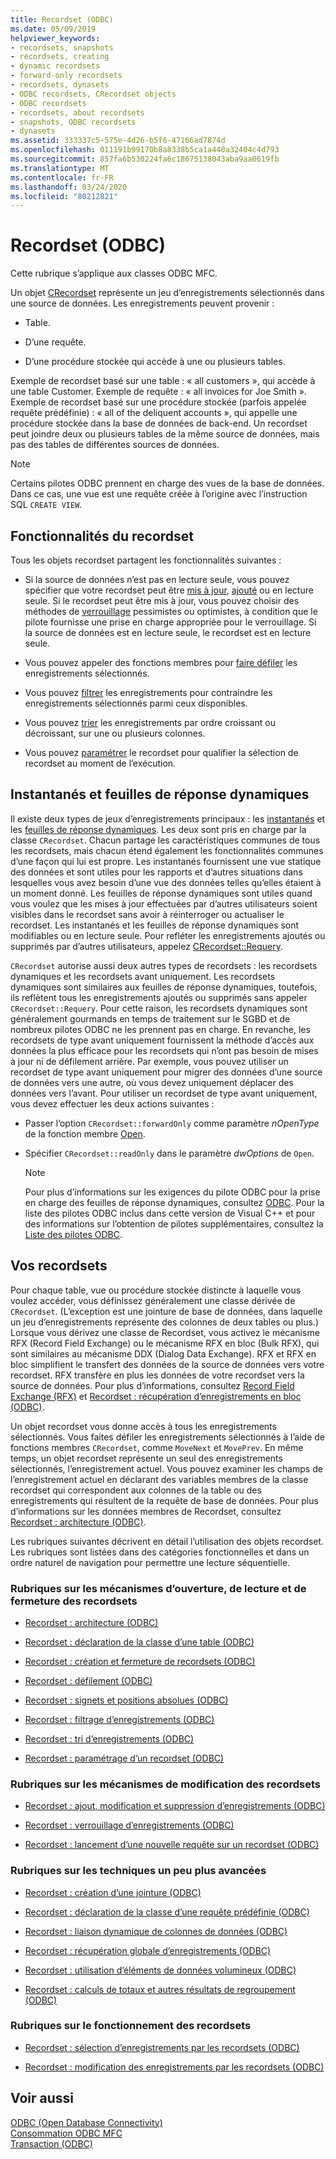```yaml
---
title: Recordset (ODBC)
ms.date: 05/09/2019
helpviewer_keywords:
- recordsets, snapshots
- recordsets, creating
- dynamic recordsets
- forward-only recordsets
- recordsets, dynasets
- ODBC recordsets, CRecordset objects
- ODBC recordsets
- recordsets, about recordsets
- snapshots, ODBC recordsets
- dynasets
ms.assetid: 333337c5-575e-4d26-b5f6-47166ad7874d
ms.openlocfilehash: 011191b99170b8a8338b5ca1a440a32404c4d793
ms.sourcegitcommit: 857fa6b530224fa6c18675138043aba9aa0619fb
ms.translationtype: MT
ms.contentlocale: fr-FR
ms.lasthandoff: 03/24/2020
ms.locfileid: "80212821"
---
```

# <a name="recordset-odbc"></a>Recordset (ODBC)

Cette rubrique s’applique aux classes ODBC MFC.

Un objet [CRecordset](../../mfc/reference/crecordset-class.md) représente un jeu d’enregistrements sélectionnés dans une source de données. Les enregistrements peuvent provenir :

- Table.

- D’une requête.

- D’une procédure stockée qui accède à une ou plusieurs tables.

Exemple de recordset basé sur une table : « all customers », qui accède à une table Customer. Exemple de requête : « all invoices for Joe Smith ». Exemple de recordset basé sur une procédure stockée (parfois appelée requête prédéfinie) : « all of the deliquent accounts », qui appelle une procédure stockée dans la base de données de back-end. Un recordset peut joindre deux ou plusieurs tables de la même source de données, mais pas des tables de différentes sources de données.

> [!NOTE]
>  Certains pilotes ODBC prennent en charge des vues de la base de données. Dans ce cas, une vue est une requête créée à l’origine avec l’instruction SQL `CREATE VIEW`.

##  <a name="recordset-capabilities"></a><a name="_core_recordset_capabilities"></a> Fonctionnalités du recordset

Tous les objets recordset partagent les fonctionnalités suivantes :

- Si la source de données n’est pas en lecture seule, vous pouvez spécifier que votre recordset peut être [mis à jour](../../data/odbc/recordset-adding-updating-and-deleting-records-odbc.md), [ajouté](../../data/odbc/recordset-adding-updating-and-deleting-records-odbc.md) ou en lecture seule. Si le recordset peut être mis à jour, vous pouvez choisir des méthodes de [verrouillage](../../data/odbc/recordset-locking-records-odbc.md) pessimistes ou optimistes, à condition que le pilote fournisse une prise en charge appropriée pour le verrouillage. Si la source de données est en lecture seule, le recordset est en lecture seule.

- Vous pouvez appeler des fonctions membres pour [faire défiler](../../data/odbc/recordset-scrolling-odbc.md) les enregistrements sélectionnés.

- Vous pouvez [filtrer](../../data/odbc/recordset-filtering-records-odbc.md) les enregistrements pour contraindre les enregistrements sélectionnés parmi ceux disponibles.

- Vous pouvez [trier](../../data/odbc/recordset-sorting-records-odbc.md) les enregistrements par ordre croissant ou décroissant, sur une ou plusieurs colonnes.

- Vous pouvez [paramétrer](../../data/odbc/recordset-parameterizing-a-recordset-odbc.md) le recordset pour qualifier la sélection de recordset au moment de l’exécution.

##  <a name="snapshots-and-dynasets"></a><a name="_core_snapshots_and_dynasets"></a> Instantanés et feuilles de réponse dynamiques

Il existe deux types de jeux d’enregistrements principaux : les [instantanés](../../data/odbc/snapshot.md) et les [feuilles de réponse dynamiques](../../data/odbc/dynaset.md). Les deux sont pris en charge par la classe `CRecordset`. Chacun partage les caractéristiques communes de tous les recordsets, mais chacun étend également les fonctionnalités communes d’une façon qui lui est propre. Les instantanés fournissent une vue statique des données et sont utiles pour les rapports et d’autres situations dans lesquelles vous avez besoin d’une vue des données telles qu’elles étaient à un moment donné. Les feuilles de réponse dynamiques sont utiles quand vous voulez que les mises à jour effectuées par d’autres utilisateurs soient visibles dans le recordset sans avoir à réinterroger ou actualiser le recordset. Les instantanés et les feuilles de réponse dynamiques sont modifiables ou en lecture seule. Pour refléter les enregistrements ajoutés ou supprimés par d’autres utilisateurs, appelez [CRecordset::Requery](../../mfc/reference/crecordset-class.md#requery).

`CRecordset` autorise aussi deux autres types de recordsets : les recordsets dynamiques et les recordsets avant uniquement. Les recordsets dynamiques sont similaires aux feuilles de réponse dynamiques, toutefois, ils reflètent tous les enregistrements ajoutés ou supprimés sans appeler `CRecordset::Requery`. Pour cette raison, les recordsets dynamiques sont généralement gourmands en temps de traitement sur le SGBD et de nombreux pilotes ODBC ne les prennent pas en charge. En revanche, les recordsets de type avant uniquement fournissent la méthode d’accès aux données la plus efficace pour les recordsets qui n’ont pas besoin de mises à jour ni de défilement arrière. Par exemple, vous pouvez utiliser un recordset de type avant uniquement pour migrer des données d’une source de données vers une autre, où vous devez uniquement déplacer des données vers l’avant. Pour utiliser un recordset de type avant uniquement, vous devez effectuer les deux actions suivantes :

- Passer l’option `CRecordset::forwardOnly` comme paramètre *nOpenType* de la fonction membre [Open](../../mfc/reference/crecordset-class.md#open).

- Spécifier `CRecordset::readOnly` dans le paramètre *dwOptions* de `Open`.

    > [!NOTE]
    >  Pour plus d’informations sur les exigences du pilote ODBC pour la prise en charge des feuilles de réponse dynamiques, consultez [ODBC](../../data/odbc/odbc-basics.md). Pour la liste des pilotes ODBC inclus dans cette version de Visual C++ et pour des informations sur l’obtention de pilotes supplémentaires, consultez la [Liste des pilotes ODBC](../../data/odbc/odbc-driver-list.md).

##  <a name="your-recordsets"></a><a name="_core_your_recordsets"></a> Vos recordsets

Pour chaque table, vue ou procédure stockée distincte à laquelle vous voulez accéder, vous définissez généralement une classe dérivée de `CRecordset`. (L’exception est une jointure de base de données, dans laquelle un jeu d’enregistrements représente des colonnes de deux tables ou plus.) Lorsque vous dérivez une classe de Recordset, vous activez le mécanisme RFX (Record Field Exchange) ou le mécanisme RFX en bloc (Bulk RFX), qui sont similaires au mécanisme DDX (Dialog Data Exchange). RFX et RFX en bloc simplifient le transfert des données de la source de données vers votre recordset. RFX transfère en plus les données de votre recordset vers la source de données. Pour plus d’informations, consultez [Record Field Exchange (RFX)](../../data/odbc/record-field-exchange-rfx.md) et [Recordset : récupération d’enregistrements en bloc (ODBC)](../../data/odbc/recordset-fetching-records-in-bulk-odbc.md).

Un objet recordset vous donne accès à tous les enregistrements sélectionnés. Vous faites défiler les enregistrements sélectionnés à l’aide de fonctions membres `CRecordset`, comme `MoveNext` et `MovePrev`. En même temps, un objet recordset représente un seul des enregistrements sélectionnés, l’enregistrement actuel. Vous pouvez examiner les champs de l’enregistrement actuel en déclarant des variables membres de la classe recordset qui correspondent aux colonnes de la table ou des enregistrements qui résultent de la requête de base de données. Pour plus d’informations sur les données membres de Recordset, consultez [Recordset : architecture (ODBC)](../../data/odbc/recordset-architecture-odbc.md).

Les rubriques suivantes décrivent en détail l’utilisation des objets recordset. Les rubriques sont listées dans des catégories fonctionnelles et dans un ordre naturel de navigation pour permettre une lecture séquentielle.

### <a name="topics-about-the-mechanics-of-opening-reading-and-closing-recordsets"></a>Rubriques sur les mécanismes d’ouverture, de lecture et de fermeture des recordsets

- [Recordset : architecture (ODBC)](../../data/odbc/recordset-architecture-odbc.md)

- [Recordset : déclaration de la classe d’une table (ODBC)](../../data/odbc/recordset-declaring-a-class-for-a-table-odbc.md)

- [Recordset : création et fermeture de recordsets (ODBC)](../../data/odbc/recordset-creating-and-closing-recordsets-odbc.md)

- [Recordset : défilement (ODBC)](../../data/odbc/recordset-scrolling-odbc.md)

- [Recordset : signets et positions absolues (ODBC)](../../data/odbc/recordset-bookmarks-and-absolute-positions-odbc.md)

- [Recordset : filtrage d’enregistrements (ODBC)](../../data/odbc/recordset-filtering-records-odbc.md)

- [Recordset : tri d’enregistrements (ODBC)](../../data/odbc/recordset-sorting-records-odbc.md)

- [Recordset : paramétrage d’un recordset (ODBC)](../../data/odbc/recordset-parameterizing-a-recordset-odbc.md)

### <a name="topics-about-the-mechanics-of-modifying-recordsets"></a>Rubriques sur les mécanismes de modification des recordsets

- [Recordset : ajout, modification et suppression d’enregistrements (ODBC)](../../data/odbc/recordset-adding-updating-and-deleting-records-odbc.md)

- [Recordset : verrouillage d’enregistrements (ODBC)](../../data/odbc/recordset-locking-records-odbc.md)

- [Recordset : lancement d’une nouvelle requête sur un recordset (ODBC)](../../data/odbc/recordset-requerying-a-recordset-odbc.md)

### <a name="topics-about-somewhat-more-advanced-techniques"></a>Rubriques sur les techniques un peu plus avancées

- [Recordset : création d’une jointure (ODBC)](../../data/odbc/recordset-performing-a-join-odbc.md)

- [Recordset : déclaration de la classe d’une requête prédéfinie (ODBC)](../../data/odbc/recordset-declaring-a-class-for-a-predefined-query-odbc.md)

- [Recordset : liaison dynamique de colonnes de données (ODBC)](../../data/odbc/recordset-dynamically-binding-data-columns-odbc.md)

- [Recordset : récupération globale d’enregistrements (ODBC)](../../data/odbc/recordset-fetching-records-in-bulk-odbc.md)

- [Recordset : utilisation d’éléments de données volumineux (ODBC)](../../data/odbc/recordset-working-with-large-data-items-odbc.md)

- [Recordset : calculs de totaux et autres résultats de regroupement (ODBC)](../../data/odbc/recordset-obtaining-sums-and-other-aggregate-results-odbc.md)

### <a name="topics-about-how-recordsets-work"></a>Rubriques sur le fonctionnement des recordsets

- [Recordset : sélection d’enregistrements par les recordsets (ODBC)](../../data/odbc/recordset-how-recordsets-select-records-odbc.md)

- [Recordset : modification des enregistrements par les recordsets (ODBC)](../../data/odbc/recordset-how-recordsets-update-records-odbc.md)

## <a name="see-also"></a>Voir aussi

[ODBC (Open Database Connectivity)](../../data/odbc/open-database-connectivity-odbc.md)<br/>
[Consommation ODBC MFC](../../mfc/reference/adding-an-mfc-odbc-consumer.md)<br/>
[Transaction (ODBC)](../../data/odbc/transaction-odbc.md)
